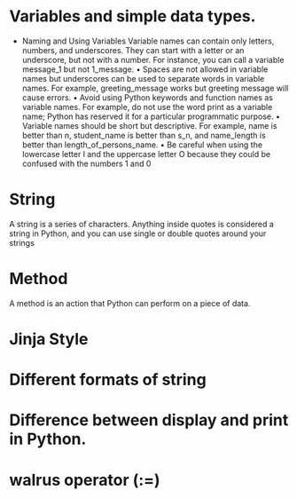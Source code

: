# Variables and simple data types.

- Naming and Using Variables
  Variable names can contain only letters, numbers, and underscores.
  They can start with a letter or an underscore, but not with a number.
  For instance, you can call a variable message_1 but not 1_message.
  • Spaces are not allowed in variable names but underscores can be used
  to separate words in variable names. For example, greeting_message works
  but greeting message will cause errors.
  • Avoid using Python keywords and function names as variable names.
  For example, do not use the word print as a variable name; Python
  has reserved it for a particular programmatic purpose. 
  • Variable names should be short but descriptive. For example, name is
  better than n, student_name is better than s_n, and name_length is better
  than length_of_persons_name.
  • Be careful when using the lowercase letter l and the uppercase letter O
  because they could be confused with the numbers 1 and 0

# String  
A string is a series of characters. Anything inside quotes is considered
a string in Python, and you can use single or double quotes around your
strings 
# Method
A method is an action that Python can perform on a piece of data.
# Jinja Style
# Different formats of string
# Difference between display and print in Python.
# walrus operator (:=)

